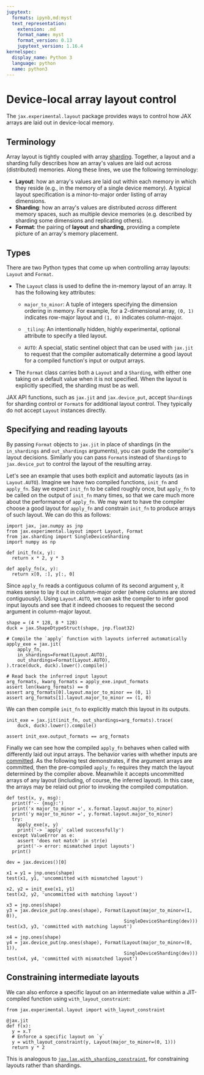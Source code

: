 ```yaml
---
jupytext:
  formats: ipynb,md:myst
  text_representation:
    extension: .md
    format_name: myst
    format_version: 0.13
    jupytext_version: 1.16.4
kernelspec:
  display_name: Python 3
  language: python
  name: python3
---
```


# Device-local array layout control

The `jax.experimental.layout` package provides ways to control
how JAX arrays are laid out in device-local memory.

## Terminology

Array layout is tightly coupled with array
[sharding](https://docs.jax.dev/en/latest/notebooks/Distributed_arrays_and_automatic_parallelization.html>).
Together, a layout and a sharding fully describes how an array's
values are laid out across (distributed) memories. Along these lines,
we use the following terminology:

* **Layout**: how an array's values are laid out within each memory in
    which they reside (e.g., in the memory of a single device
    memory). A typical layout specification is a minor-to-major order
    listing of array dimensions.
* **Sharding**: how an array's values are distributed *across*
    different memory spaces, such as multiple device memories
    (e.g. described by sharding some dimensions and replicating
    others).
* **Format**: the pairing of **layout** and **sharding**,
    providing a complete picture of an array's memory placement.

## Types

There are two Python types that come up when controlling array
layouts: `Layout` and `Format`.

* The `Layout` class is used to define the in-memory
  layout of an array. It has the following key attributes:

  * `major_to_minor`: A tuple of integers specifying the dimension
    ordering in memory. For example, for a 2-dimensional array, `(0, 1)`
    indicates row-major layout and `(1, 0)` indicates column-major.

  * `_tiling`: An intentionally hidden, highly experimental, optional
    attribute to specify a tiled layout.

  * `AUTO`: A special, static sentinel object that can be used with
    `jax.jit` to request that the compiler automatically determine
    a good layout for a compiled function's input or output arrays.

* The `Format` class carries both a `Layout` and a `Sharding`, with
  either one taking on a default value when it is not specified.
  When the layout is explicitly specified, the sharding must be
  as well.

JAX API functions, such as `jax.jit` and `jax.device_put`, accept
`Sharding`s for sharding control or `Format`s for additional layout
control. They typically do not accept `Layout` instances directly.

## Specifying and reading layouts

By passing `Format` objects to `jax.jit` in place of shardings (in the
`in_shardings` and `out_shardings` arguments), you can guide the
compiler's layout decisions. Similarly you can pass `Format`s instead
of `Sharding`s to `jax.device_put` to control the layout of the
resulting array.

Let's see an example that uses both explicit and automatic layouts (as
in `Layout.AUTO`). Imagine we have two compiled functions, `init_fn`
and `apply_fn`. Say we expect `init_fn` to be called roughly once, but
`apply_fn` to be called on the output of `init_fn` many times, so that
we care much more about the performance of `apply_fn`. We may want to
have the compiler choose a good layout for `apply_fn` and constrain
`init_fn` to produce arrays of such layout. We can do this as follows:

```{code-cell}
import jax, jax.numpy as jnp
from jax.experimental.layout import Layout, Format
from jax.sharding import SingleDeviceSharding
import numpy as np

def init_fn(x, y):
  return x * 2, y * 3

def apply_fn(x, y):
  return x[0, :], y[:, 0]
```

Since `apply_fn` reads a contiguous column of its second argument `y`,
it makes sense to lay it out in column-major order (where columns are
stored contiguously). Using `Layout.AUTO`, we can ask the compiler to
infer good input layouts and see that it indeed chooses to request the
second argument in column-major layout.

```{code-cell}
shape = (4 * 128, 8 * 128)
duck = jax.ShapeDtypeStruct(shape, jnp.float32)

# Compile the `apply` function with layouts inferred automatically
apply_exe = jax.jit(
    apply_fn,
    in_shardings=Format(Layout.AUTO),
    out_shardings=Format(Layout.AUTO),
).trace(duck, duck).lower().compile()

# Read back the inferred input layout
arg_formats, kwarg_formats = apply_exe.input_formats
assert len(kwarg_formats) == 0
assert arg_formats[0].layout.major_to_minor == (0, 1)
assert arg_formats[1].layout.major_to_minor == (1, 0)
```

We can then compile `init_fn` to explicitly match this layout in its
outputs.

```{code-cell}
init_exe = jax.jit(init_fn, out_shardings=arg_formats).trace(
    duck, duck).lower().compile()

assert init_exe.output_formats == arg_formats
```

Finally we can see how the compiled `apply_fn` behaves when called
with differently laid out input arrays. The behavior varies with
whether inputs are
[committed](https://docs.jax.dev/en/latest/faq.html#controlling-data-and-computation-placement-on-devices). As
the following test demonstrates, if the argument arrays are committed,
then the pre-compiled `apply_fn` requires they match the layout
determined by the compiler above. Meanwhile it accepts uncommitted
arrays of any layout (including, of course, the inferred layout). In
this case, the arrays may be relaid out prior to invoking the compiled
computation.

```{code-cell}
def test(x, y, msg):
  print(f'-- {msg}:')
  print('x major_to_minor =', x.format.layout.major_to_minor)
  print('y major_to_minor =', y.format.layout.major_to_minor)
  try:
    apply_exe(x, y)
    print('-> `apply` called successfully')
  except ValueError as e:
    assert 'does not match' in str(e)
    print('-> error: mismatched input layouts')
  print()

dev = jax.devices()[0]

x1 = y1 = jnp.ones(shape)
test(x1, y1, 'uncommitted with mismatched layout')

x2, y2 = init_exe(x1, y1)
test(x2, y2, 'uncommitted with matching layout')

x3 = jnp.ones(shape)
y3 = jax.device_put(np.ones(shape), Format(Layout(major_to_minor=(1, 0)),
                                           SingleDeviceSharding(dev)))
test(x3, y3, 'committed with matching layout')

x4 = jnp.ones(shape)
y4 = jax.device_put(np.ones(shape), Format(Layout(major_to_minor=(0, 1)),
                                           SingleDeviceSharding(dev)))
test(x4, y4, 'committed with mismatched layout')
```

## Constraining intermediate layouts

We can also enforce a specific layout on an intermediate value within
a JIT-compiled function using `with_layout_constraint`:

```{code-cell}
from jax.experimental.layout import with_layout_constraint

@jax.jit
def f(x):
  y = x.T
  # Enforce a specific layout on `y`
  y = with_layout_constraint(y, Layout(major_to_minor=(0, 1)))
  return y * 2
```

This is analogous to
[`jax.lax.with_sharding_constraint`](https://docs.jax.dev/en/latest/_autosummary/jax.lax.with_sharding_constraint.html),
for constraining layouts rather than shardings.
